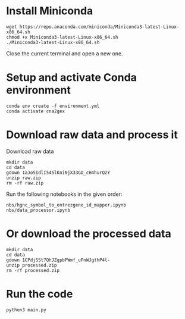 # Install Miniconda

```
wget https://repo.anaconda.com/miniconda/Miniconda3-latest-Linux-x86_64.sh
chmod +x Miniconda3-latest-Linux-x86_64.sh
./Miniconda3-latest-Linux-x86_64.sh
```

Close the current terminal and open a new one.

# Setup and activate Conda environment

```
conda env create -f environment.yml
conda activate cna2gex
```

# Download raw data and process it

Download raw data
```
mkdir data
cd data
gdown 1aJo5IdlI545lKniNjX33GD_cH4hurQ2Y
unzip raw.zip
rm -rf raw.zip
```

Run the following notebooks in the given order:

```
nbs/hgnc_symbol_to_entrezgene_id_mapper.ipynb
nbs/data_processor.ipynb
```

# Or download the processed data

```
mkdir data
cd data
gdown 1CPdjSSt7QhJZgpbPWmf_uFnWJgthP4l-
unzip processed.zip
rm -rf processed.zip
```

# Run the code

```
python3 main.py
```
